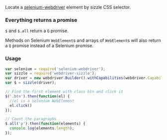 Locate a [selenium-webdriver](https://npmjs.org/package/selenium-webdriver) element by sizzle CSS selector.

### Everything returns a promise

`$` and `$.all` return a `Q` promise.

Methods on Selenium `WebElement`s and arrays of `WebElement`s will also return a `Q` promise instead of a Selenium promise. 

### Usage

```js
var selenium = require('selenium-webdriver');
var sizzle = require('webdriver-sizzle');
var driver = new webdriver.Builder().withCapabilities(webdriver.Capabilities.phantomjs()).build()
var $ = sizzle(driver);

// Find the first element with class btn and click it
$('.btn').then(function(el) {
  //el is a selenium WebElement
  el.click()
});

// Count the paragraphs
$.all('p').then(function(elements) {
  console.log(elements.length);
});

```
